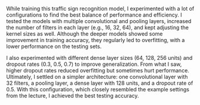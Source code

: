While training this traffic sign recognition model, I experimented with a lot of configurations to find the best balance of performance and efficiency. I tested the models with multiple convolutional and pooling layers, increased the number of filters in each layer (e.g., 16, 32, 64), and kept adjusting the kernel sizes as well. Although the deeper models showed some improvement in training accuracy, they regularly led to overfitting, with a lower performance on the testing sets.

I also experimented with different dense layer sizes (64, 128, 256 units) and dropout rates (0.3, 0.5, 0.7) to improve generalization. From what I saw, higher dropout rates reduced overfitting but sometimes hurt performance. Ultimately, I settled on a simpler architecture: one convolutional layer with 32 filters, a pooling layer, a dense layer with 128 units, and a dropout rate of 0.5. With this configuration, which closely resembled the example settings from the lecture, I achieved the best testing accuracy.
